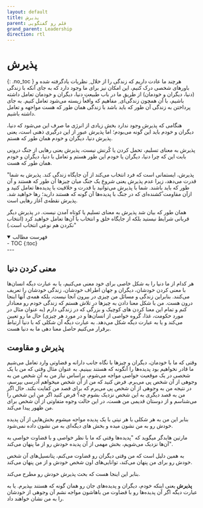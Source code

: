 ```yaml
---
layout: default
title: پذیرش
parent: قلم رو گفتگویی
grand_parent: Leadership
direction: rtl
---
```


# پذیرش
{: .no_toc }
هرچند ما عادت داریم که زندگی را از خلال ِ نظریات یادگرفته شده و باورهای شخصی درک کنیم، این امکان نیز برای ما وجود دارد که به جای آنکه با زندگی (دنیا، دیگران و خودمان) از طریق ما در باب طبیعتِ دنیا، دیگران و خودمان تعامل داشته باشیم، با آن همچون زندگی‌ای ِ مفاهیم که واقعاً زیسته می‌شود تعامل کنیم. به جای پرداختن به زندگی آن طور که باید باشد با زندگی همان طور که هست مواجهه و تعامل داشته باشیم.

هنگامی که پذیرش وجود ندارد بخش زیادی از انرژی ما صرف این می‌شود که دنیا، دیگران و خودم باید این گونه می‌بودم؛ اما پذیرش عبور از این درگیری ذهنی است، یعنی پذیرش دنیا، دیگران و خودم همان طور که هستم.

پذیرش به معنای تسلیم، تحمل کردن یا کُرنش نیست، پذیرش یعنی رهایی از جنگ درونی بابت این که چرا دنیا، دیگران یا خودم این طور هستم و تعامل با دنیا، دیگران و خودم همان طور که هست.

"پذیرش، ایستمانی است که فرد انتخاب می‌کند از آن جایگاه زندگی کند. پذیرش به شما قدرت می‌دهد، زیرا عدم پذیرش یعنی شروع یک جنگ میان چیزها آن طور که هستند و آن
طور که باید باشند. شما با پذیرش می‌توانید با قدرت و خلاقیت با پدیده‌ها تعامل کنید و ازآن مقاومت  ُکشنده‌ای که در جنگ با پدیده‌ها آن گونه که هستند دارید؛ رها خواهید شد. پذیرش نقطه‌ی آغاز رهایی است.

همان طور که بیان شد پذیرش به معنای تسلیم یا کوتاه آمدن نیست. در پذیرش دیگر قربانی شرایط نیستید بلکه از جایگاه خلق و انتخاب با آن‌ها تعامل خواهید کرد (انتخاب نکردن هم نوعی انتخاب است.)"



<details open markdown="block">
  <summary>فهرست مطالب</summary>
  - TOC
  {:toc}
</details>
---

## معنی کردن دنیا
هر کدام از ما دنیا را به شکل خاصی برای خود معنی می‌کنیم، یا به عبارت دیگه انسان‌ها با معنی کردن خودشان، دیگران و جهان اطراف خودشان، زندگی خودشان را تعریف می‌کنند. بنابراین زندگی و مسائل من چیزی در بیرون آنجا نیست، بلکه همه‌ی آنها اینجا درون هست. من با شکل معنا دادن به چیزها در تلاش هستم که زندگی خودم رو معنادار کنم و تمام این معنا کردن های کوچیک و بزرگی که در زندگی دارم (به عنوان مثال در مورد حکومت، غذا، گروه خواصی از انسان‌ها و در مورد هر چیزی) حال ما رو تعیین می‌کند و یا به عبارت دیگه شکل می‌دهد. به عبارت دیگه آن شکلی که با دنیا ارتباط برقرار می‌کنیم حاصل معنا دهی ما به دنیا هست.

## پذیرش و مقاومت
وقتی که ما با خودمان، دیگران و چیزها با نگاه جانب دارانه و قضاوتی وارد تعامل می‌شیم ما قادر نخواهیم بود پدیده‌ها را آنگونه که هستند ببینیم. به عنوان مثال وقتی که من با یک شخصی در یک موقعیت خواصی مواجه می‌شوم، براساس نیاز من به آن شخص من به وجوهی از آن شخص پی می‌برم. فرض کنید که من از آن شخص میخواهم آدرسی بپرسم، در نتیجه من به وجوهی از آن شخص پی می‌برم که برای قصد من کفایت بکند. حال اگر من به قصد دیگری به این شخص نزدیک بشوم چه؟ فرض کنید اگر من این شخص را می‌شناسم و از دوستان قدیمی من هست، در این حالت وجوه متفاوتی از آن شخص برای من ظهور پیدا می‌کند.

بنابر این من به هر شکلی با هر نیتی با یک پدیده مواجه میشوم بخش‌هایی از آن پدیده خودش رو به من نشون میده و بخش های دیگه‌ای به من نشون داده نمی‌شود.

مارتین هایدگر میگوید که "پدیده‌ها وقتی که ما با نظر خواصی و با قضاوت خواصی به آن‌ها نزدیک می‌شویم، بخش مهمی از آن پدیده خودش رو از ما پنهان می‌کند".

به همین دلیل است که من وقتی دیگران رو قضاوت می‌کنم، پتانسیل‌های آن شخص خودش رو برای من پنهان می‌کند، توانایی‌های اون شخص خودش و از من پنهان می‌کند.

بنابر این اینجا هست که بحث پذیرش خودش رو مطرح می‌کند.

**پذیرش** یعنی اینکه خودم، دیگران و پدیده‌های جان رو همان گونه که هستند بپذیرم. یا به عبارت دیگه اگر آن پدیده‌ها رو با قضاوت من باهاشون مواجه نشم آن وجوهی از خودشان را به من نشان خواهند داد.


